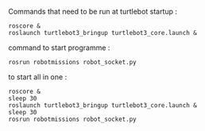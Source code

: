 Commands that need to be run at turtlebot startup :

```
roscore &
roslaunch turtlebot3_bringup turtlebot3_core.launch &
```

command to start programme :
```
rosrun robotmissions robot_socket.py
```

to start all in one :

```
roscore &
sleep 30
roslaunch turtlebot3_bringup turtlebot3_core.launch &
sleep 30
rosrun robotmissions robot_socket.py

```
